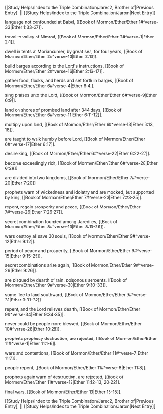 [[Study Helps/Index to the Triple Combination/Jared2, Brother of|Previous Entry]]  ||  [[Study Helps/Index to the Triple Combination/Jarom|Next Entry]]

 language not confounded at Babel, [[Book of Mormon/Ether/Ether 1#^verse-33|Ether 1:33-37]].

 travel to valley of Nimrod, [[Book of Mormon/Ether/Ether 2#^verse-1|Ether 2:1]].

 dwell in tents at Moriancumer, by great sea, for four years, [[Book of Mormon/Ether/Ether 2#^verse-13|Ether 2:13]].

 build barges according to the Lord's instructions, [[Book of Mormon/Ether/Ether 2#^verse-16|Ether 2:16-17]].

 gather food, flocks, and herds and set forth in barges, [[Book of Mormon/Ether/Ether 6#^verse-4|Ether 6:4]].

 sing praises unto the Lord, [[Book of Mormon/Ether/Ether 6#^verse-9|Ether 6:9]].

 land on shores of promised land after 344 days, [[Book of Mormon/Ether/Ether 6#^verse-11|Ether 6:11-12]].

 multiply upon land, [[Book of Mormon/Ether/Ether 6#^verse-13|Ether 6:13, 18]].

 are taught to walk humbly before Lord, [[Book of Mormon/Ether/Ether 6#^verse-17|Ether 6:17]].

 desire king, [[Book of Mormon/Ether/Ether 6#^verse-22|Ether 6:22-27]].

 become exceedingly rich, [[Book of Mormon/Ether/Ether 6#^verse-28|Ether 6:28]].

 are divided into two kingdoms, [[Book of Mormon/Ether/Ether 7#^verse-20|Ether 7:20]].

 prophets warn of wickedness and idolatry and are mocked, but supported by king, [[Book of Mormon/Ether/Ether 7#^verse-23|Ether 7:23-25]].

 repent, regain prosperity and peace, [[Book of Mormon/Ether/Ether 7#^verse-26|Ether 7:26-27]].

 secret combination founded among Jaredites, [[Book of Mormon/Ether/Ether 8#^verse-13|Ether 8:13-26]].

 wars destroy all save 30 souls, [[Book of Mormon/Ether/Ether 9#^verse-12|Ether 9:12]].

 period of peace and prosperity, [[Book of Mormon/Ether/Ether 9#^verse-15|Ether 9:15-25]].

 secret combinations arise again, [[Book of Mormon/Ether/Ether 9#^verse-26|Ether 9:26]].

 are plagued by dearth of rain, poisonous serpents, [[Book of Mormon/Ether/Ether 9#^verse-30|Ether 9:30-33]].

 some flee to land southward, [[Book of Mormon/Ether/Ether 9#^verse-31|Ether 9:31-32]].

 repent, and the Lord relieves dearth, [[Book of Mormon/Ether/Ether 9#^verse-34|Ether 9:34-35]].

 never could be people more blessed, [[Book of Mormon/Ether/Ether 10#^verse-28|Ether 10:28]].

 prophets prophesy destruction, are rejected, [[Book of Mormon/Ether/Ether 11#^verse-1|Ether 11:1-6]].

 wars and contentions, [[Book of Mormon/Ether/Ether 11#^verse-7|Ether 11:7]].

 people repent, [[Book of Mormon/Ether/Ether 11#^verse-8|Ether 11:8]].

 prophets again warn of destruction, are rejected, [[Book of Mormon/Ether/Ether 11#^verse-12|Ether 11:12-13, 20-22]].

 final wars, [[Book of Mormon/Ether/Ether 13|Ether 13-15]].

[[Study Helps/Index to the Triple Combination/Jared2, Brother of|Previous Entry]]  ||  [[Study Helps/Index to the Triple Combination/Jarom|Next Entry]]
